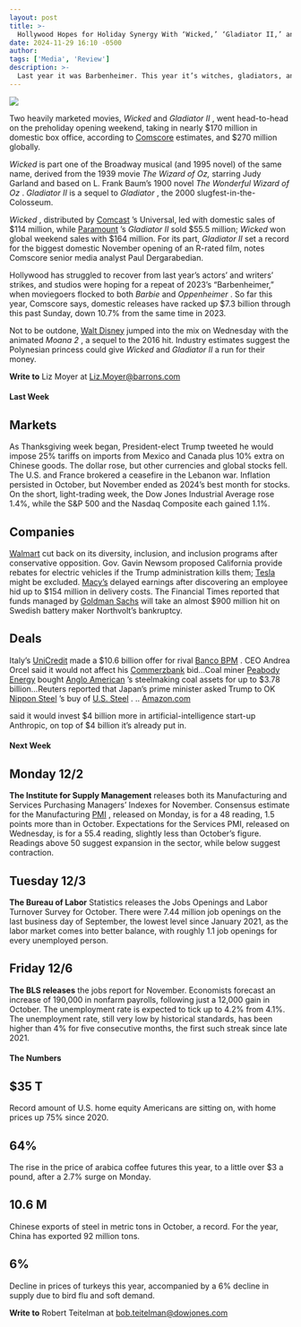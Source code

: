 ```yaml
---
layout: post
title: >-
  Hollywood Hopes for Holiday Synergy With ‘Wicked,’ ‘Gladiator II,’ and ‘Moana 2’
date: 2024-11-29 16:10 -0500
author: 
tags: ['Media', 'Review']
description: >-
  Last year it was Barbenheimer. This year it’s witches, gladiators, and a cute Polynesian girl in a boat.
---
```





 


 





![](https://images.barrons.com/im-92952955?width=548&height=365)











Two heavily marketed movies, *Wicked* and *Gladiator II* , went head-to-head on the preholiday opening weekend, taking in nearly \$170 million in domestic box office, according to [Comscore](https://www.barrons.com/market-data/stocks/scor?mod=article_chiclet) estimates, and \$270 million globally.


*Wicked* is part one of the Broadway musical (and 1995 novel) of the same name, derived from the 1939 movie *The Wizard of Oz,* starring Judy Garland and based on L. Frank Baum’s 1900 novel *The Wonderful Wizard of Oz* . *Gladiator II* is a sequel to *Gladiator* , the 2000 slugfest-in-the-Colosseum.







*Wicked* , distributed by [Comcast](https://www.barrons.com/market-data/stocks/cmcsa?mod=article_chiclet) ’s Universal, led with domestic sales of \$114 million, while [Paramount](https://www.barrons.com/market-data/stocks/para?mod=article_chiclet) ’s *Gladiator II*  sold \$55.5 million; *Wicked*  won global weekend sales with \$164 million. For its part, *Gladiator II* set a record for the biggest domestic November opening of an R-rated film, notes Comscore senior media analyst Paul Dergarabedian.






Hollywood has struggled to recover from last year’s actors’ and writers’ strikes, and studios were hoping for a repeat of 2023’s “Barbenheimer,” when moviegoers flocked to both *Barbie*  and *Oppenheimer* . So far this year, Comscore says, domestic releases have racked up \$7.3 billion through this past Sunday, down 10.7% from the same time in 2023.


Not to be outdone, [Walt Disney](https://www.barrons.com/market-data/stocks/dis?mod=article_chiclet)  jumped into the mix on Wednesday with the animated *Moana 2* , a sequel to the 2016 hit. Industry estimates suggest the Polynesian princess could give *Wicked* and *Gladiator II* a run for their money.


**Write to**  Liz Moyer at [Liz.Moyer@barrons.com](mailto:Liz.Moyer@barrons.com)


#### Last Week

Markets
-------

 As Thanksgiving week began, President-elect Trump tweeted he would impose 25% tariffs on imports from Mexico and Canada plus 10% extra on Chinese goods. The dollar rose, but other currencies and global stocks fell. The U.S. and France brokered a ceasefire in the Lebanon war. Inflation persisted in October, but November ended as 2024’s best month for stocks. On the short, light-trading week, the Dow Jones Industrial Average rose 1.4%, while the S&P 500 and the Nasdaq Composite each gained 1.1%. 


Companies
---------

  [Walmart](https://www.barrons.com/market-data/stocks/wmt?mod=article_chiclet) cut back on its diversity, inclusion, and inclusion programs after conservative opposition. Gov. Gavin Newsom proposed California provide rebates for electric vehicles if the Trump administration kills them; [Tesla](https://www.barrons.com/market-data/stocks/tsla?mod=article_chiclet) might be excluded. [Macy’s](https://www.barrons.com/market-data/stocks/m?mod=article_chiclet) delayed earnings after discovering an employee hid up to \$154 million in delivery costs. The Financial Times reported that funds managed by [Goldman Sachs](https://www.barrons.com/market-data/stocks/gs?mod=article_chiclet) will take an almost \$900 million hit on Swedish battery maker Northvolt’s bankruptcy.


Deals
-----

 Italy’s [UniCredit](https://www.barrons.com/market-data/stocks/ucg?countrycode=it&mod=article_chiclet) made a \$10.6 billion offer for rival [Banco BPM](https://www.barrons.com/market-data/stocks/bami?countrycode=it&mod=article_chiclet) . CEO Andrea Orcel said it would not affect his [Commerzbank](https://www.barrons.com/market-data/stocks/cbk?countrycode=xe&mod=article_chiclet) bid...Coal miner [Peabody Energy](https://www.barrons.com/market-data/stocks/btu?mod=article_chiclet) bought [Anglo American](https://www.barrons.com/market-data/stocks/aal?countrycode=uk&mod=article_chiclet) ’s steelmaking coal assets for up to \$3.78 billion...Reuters reported that Japan’s prime minister asked Trump to OK [Nippon Steel](https://www.barrons.com/market-data/stocks/5401?countrycode=jp&mod=article_chiclet) ’s buy of [U.S. Steel](https://www.barrons.com/market-data/stocks/x?mod=article_chiclet) . .. [Amazon.com](https://www.barrons.com/market-data/stocks/amzn?mod=article_chiclet) 



 said it would invest \$4 billion more in artificial-intelligence start-up Anthropic, on top of \$4 billion it’s already put in.
#### Next Week

Monday 12/2
-----------

 **The Institute for Supply Management** releases both its Manufacturing and Services Purchasing Managers’ Indexes for November. Consensus estimate for the Manufacturing [PMI](https://www.barrons.com/market-data/stocks/pm?mod=article_chiclet) , released on Monday, is for a 48 reading, 1.5 points more than in October. Expectations for the Services PMI, released on Wednesday, is for a 55.4 reading, slightly less than October’s figure. Readings above 50 suggest expansion in the sector, while below suggest contraction.


Tuesday 12/3
------------

 **The Bureau of Labor** Statistics releases the Jobs Openings and Labor Turnover Survey for October. There were 7.44 million job openings on the last business day of September, the lowest level since January 2021, as the labor market comes into better balance, with roughly 1.1 job openings for every unemployed person.


Friday 12/6
-----------

 **The BLS releases** the jobs report for November. Economists forecast an increase of 190,000 in nonfarm payrolls, following just a 12,000 gain in October. The unemployment rate is expected to tick up to 4.2% from 4.1%. The unemployment rate, still very low by historical standards, has been higher than 4% for five consecutive months, the first such streak since late 2021.


#### The Numbers

\$35 T
------

 Record amount of U.S. home equity Americans are sitting on, with home prices up 75% since 2020. 


64%
---

 The rise in the price of arabica coffee futures this year, to a little over \$3 a pound, after a 2.7% surge on Monday.


10.6 M
------

 Chinese exports of steel in metric tons in October, a record. For the year, China has exported 92 million tons.


6%
--

 Decline in prices of turkeys this year, accompanied by a 6% decline in supply due to bird flu and soft demand.


**Write to**  Robert Teitelman at [bob.teitelman@dowjones.com](mailto:bob.teitelman@dowjones.com)









